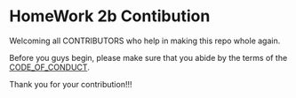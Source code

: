 # HomeWork 2b Contibution

Welcoming all CONTRIBUTORS who help in making this repo whole again.

Before you guys begin, please make sure that you abide by the terms of the [CODE_OF_CONDUCT](https://github.com/bradley-erickson/f21-se-hw2b/blob/main/CODE_OF_CONDUCT.md).

Thank you for your contribution!!!
